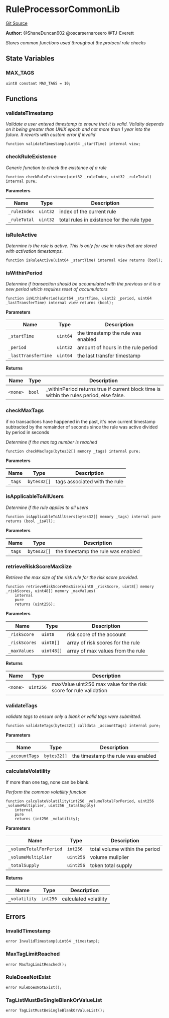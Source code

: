# RuleProcessorCommonLib
[Git Source](https://github.com/thrackle-io/tron/blob/703713c2070ab34d0f0fc0114244d5a3fa7ac84a/src/protocol/economic/ruleProcessor/RuleProcessorCommonLib.sol)

**Author:**
@ShaneDuncan602 @oscarsernarosero @TJ-Everett

*Stores common functions used throughout the protocol rule checks*


## State Variables
### MAX_TAGS

```solidity
uint8 constant MAX_TAGS = 10;
```


## Functions
### validateTimestamp

*Validate a user entered timestamp to ensure that it is valid. Validity depends on it being greater than UNIX epoch and not more than 1 year into the future. It reverts with custom error if invalid*


```solidity
function validateTimestamp(uint64 _startTime) internal view;
```

### checkRuleExistence

*Generic function to check the existence of a rule*


```solidity
function checkRuleExistence(uint32 _ruleIndex, uint32 _ruleTotal) internal pure;
```
**Parameters**

|Name|Type|Description|
|----|----|-----------|
|`_ruleIndex`|`uint32`|index of the current rule|
|`_ruleTotal`|`uint32`|total rules in existence for the rule type|


### isRuleActive

*Determine is the rule is active. This is only for use in rules that are stored with activation timestamps.*


```solidity
function isRuleActive(uint64 _startTime) internal view returns (bool);
```

### isWithinPeriod

*Determine if transaction should be accumulated with the previous or it is a new period which requires reset of accumulators*


```solidity
function isWithinPeriod(uint64 _startTime, uint32 _period, uint64 _lastTransferTime) internal view returns (bool);
```
**Parameters**

|Name|Type|Description|
|----|----|-----------|
|`_startTime`|`uint64`|the timestamp the rule was enabled|
|`_period`|`uint32`|amount of hours in the rule period|
|`_lastTransferTime`|`uint64`|the last transfer timestamp|

**Returns**

|Name|Type|Description|
|----|----|-----------|
|`<none>`|`bool`|_withinPeriod returns true if current block time is within the rules period, else false.|


### checkMaxTags

if no transactions have happened in the past, it's new
current timestamp subtracted by the remainder of seconds since the rule was active divided by period in seconds

*Determine if the max tag number is reached*


```solidity
function checkMaxTags(bytes32[] memory _tags) internal pure;
```
**Parameters**

|Name|Type|Description|
|----|----|-----------|
|`_tags`|`bytes32[]`|tags associated with the rule|


### isApplicableToAllUsers

*Determine if the rule applies to all users*


```solidity
function isApplicableToAllUsers(bytes32[] memory _tags) internal pure returns (bool _isAll);
```
**Parameters**

|Name|Type|Description|
|----|----|-----------|
|`_tags`|`bytes32[]`|the timestamp the rule was enabled|


### retrieveRiskScoreMaxSize

*Retrieve the max size of the risk rule for the risk score provided.*


```solidity
function retrieveRiskScoreMaxSize(uint8 _riskScore, uint8[] memory _riskScores, uint48[] memory _maxValues)
    internal
    pure
    returns (uint256);
```
**Parameters**

|Name|Type|Description|
|----|----|-----------|
|`_riskScore`|`uint8`|risk score of the account|
|`_riskScores`|`uint8[]`|array of risk scores for the rule|
|`_maxValues`|`uint48[]`|array of max values from the rule|

**Returns**

|Name|Type|Description|
|----|----|-----------|
|`<none>`|`uint256`|maxValue uint256 max value for the risk score for rule validation|


### validateTags

*validate tags to ensure only a blank or valid tags were submitted.*


```solidity
function validateTags(bytes32[] calldata _accountTags) internal pure;
```
**Parameters**

|Name|Type|Description|
|----|----|-----------|
|`_accountTags`|`bytes32[]`|the timestamp the rule was enabled|


### calculateVolatility

If more than one tag, none can be blank.

*Perform the common volatility function*


```solidity
function calculateVolatility(int256 _volumeTotalForPeriod, uint256 _volumeMultiplier, uint256 _totalSupply)
    internal
    pure
    returns (int256 _volatility);
```
**Parameters**

|Name|Type|Description|
|----|----|-----------|
|`_volumeTotalForPeriod`|`int256`|total volume within the period|
|`_volumeMultiplier`|`uint256`|volume muliplier|
|`_totalSupply`|`uint256`|token total supply|

**Returns**

|Name|Type|Description|
|----|----|-----------|
|`_volatility`|`int256`|calculated volatility|


## Errors
### InvalidTimestamp

```solidity
error InvalidTimestamp(uint64 _timestamp);
```

### MaxTagLimitReached

```solidity
error MaxTagLimitReached();
```

### RuleDoesNotExist

```solidity
error RuleDoesNotExist();
```

### TagListMustBeSingleBlankOrValueList

```solidity
error TagListMustBeSingleBlankOrValueList();
```

